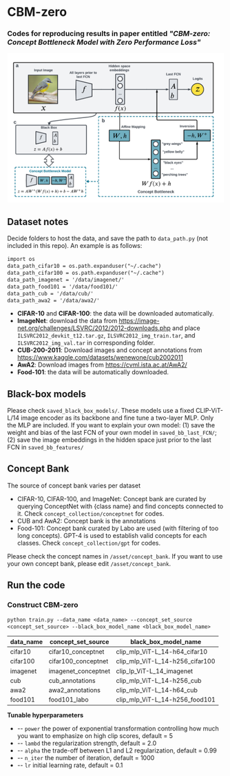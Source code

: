# CBM-zero
### Codes for reproducing results in paper entitled *"CBM-zero: Concept Bottleneck Model with Zero Performance Loss"*

<img src="overview.png" alt="Overview" width="600" >

## Dataset notes
Decide folders to host the data, and save the path to `data_path.py` (not included in this repo). An example is as follows:


    import os
    data_path_cifar10 = os.path.expanduser("~/.cache")
    data_path_cifar100 = os.path.expanduser("~/.cache")
    data_path_imagenet = '/data/imagenet/'
    data_path_food101 = '/data/food101/'
    data_path_cub = '/data/cub/'
    data_path_awa2 = '/data/awa2/'

* **CIFAR-10** and **CIFAR-100**: the data will be downloaded automatically.
* **ImageNet**: download the data from https://image-net.org/challenges/LSVRC/2012/2012-downloads.php and place `ILSVRC2012_devkit_t12.tar.gz`, `ILSVRC2012_img_train.tar`, and `ILSVRC2012_img_val.tar` in corresponding folder.
* **CUB-200-2011**: Download images and concept annotations from https://www.kaggle.com/datasets/wenewone/cub2002011
* **AwA2**: Download images from https://cvml.ista.ac.at/AwA2/
* **Food-101**: the data will be automatically downloaded.

## Black-box models
Please check `saved_black_box_models/`. These models use a fixed CLIP-ViT-L/14 image encoder as its backbone and fine tune a two-layer MLP. Only the MLP are included. If you want to explain your own model: (1) save the weight and bias of the last FCN of your own model in `saved_bb_last_FCN/`; (2) save the image embeddings in the hidden space just prior to the last FCN in `saved_bb_features/`

## Concept Bank
The source of concept bank varies per dataset

* CIFAR-10, CIFAR-100, and ImageNet: Concept bank are curated by querying ConceptNet with {class name} and find concepts connected to it. Check `concept_collection/conceptnet` for codes.
* CUB and AwA2: Concept bank is the annotations
* Food-101: Concept bank curated by Labo are used (with filtering of too long concepts). GPT-4 is used to establish valid concepts for each classes. Check `concept_collection/gpt` for codes.

Please check the concept names in `/asset/concept_bank`. If you want to use your own concept bank, please edit `/asset/concept_bank`.

## Run the code
### Construct CBM-zero

    python train.py --data_name <data_name> --concept_set_source <concept_set_source> --black_box_model_name <black_box_model_name>

|data_name|concept_set_source|black_box_model_name|
|--|--|--|
|cifar10|cifar10_conceptnet|clip_mlp_ViT-L_14-h64_cifar10|
|cifar100|cifar100_conceptnet|clip_mlp_ViT-L_14-h256_cifar100|
|imagenet|imagenet_conceptnet|clip_lp_ViT-L_14_imagenet|
|cub|cub_annotations|clip_mlp_ViT-L_14-h256_cub|
|awa2|awa2_annotations|clip_mlp_ViT-L_14-h64_cub|
|food101|food101_labo|clip_mlp_ViT-L_14-h256_food101|

**Tunable hyperparameters**
* -- `power` the power of exponential transformation controlling how much you want to emphasize on high clip scores, default = 5
* -- `lambd` the regularization strength, default = 2.0
* -- `alpha` the trade-off between L1 and L2 regularization, default = 0.99
* -- `n_iter` the number of iteration, default = 1000
* -- `lr` initial learning rate, default = 0.1
